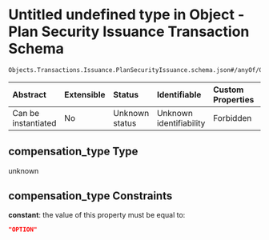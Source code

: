 # Untitled undefined type in Object - Plan Security Issuance Transaction Schema

```txt
Objects.Transactions.Issuance.PlanSecurityIssuance.schema.json#/anyOf/0/properties/compensation_type
```



| Abstract            | Extensible | Status         | Identifiable            | Custom Properties | Additional Properties | Access Restrictions | Defined In                                                                                                                              |
| :------------------ | :--------- | :------------- | :---------------------- | :---------------- | :-------------------- | :------------------ | :-------------------------------------------------------------------------------------------------------------------------------------- |
| Can be instantiated | No         | Unknown status | Unknown identifiability | Forbidden         | Allowed               | none                | [PlanSecurityIssuance.schema.json*](../../schema/objects/transactions/issuance/PlanSecurityIssuance.schema.json "open original schema") |

## compensation_type Type

unknown

## compensation_type Constraints

**constant**: the value of this property must be equal to:

```json
"OPTION"
```
